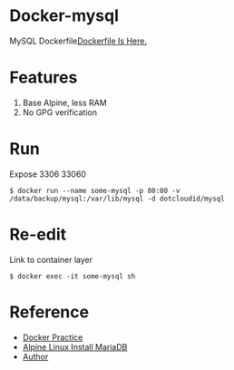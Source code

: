 # Docker-mysql

MySQL Dockerfile[Dockerfile Is Here.](https://github.com/index-js/docker-mysql.git)

# Features
1. Base Alpine, less RAM
2. No GPG verification

# Run
Expose 3306 33060
```
$ docker run --name some-mysql -p 80:80 -v /data/backup/mysql:/var/lib/mysql -d dotcloudid/mysql
```

# Re-edit
Link to container layer
```
$ docker exec -it some-mysql sh
```

# Reference
- [Docker Practice](https://docs.docker.com/develop/develop-images/dockerfile_best-practices)
- [Alpine Linux Install MariaDB](https://wiki.alpinelinux.org/wiki/MariaDB)
- [Author](http://yanglin.me)
